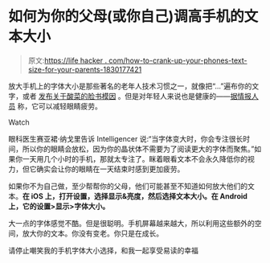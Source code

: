 # 如何为你的父母(或你自己)调高手机的文本大小

> 原文:[https://life hacker . com/how-to-crank-up-your-phones-text-size-for-your-parents-1830177421](https://lifehacker.com/how-to-crank-up-your-phones-text-size-for-your-parents-1830177421)

放大手机上的字体大小是那些著名的老年人技术习惯之一，就像把“...”遍布你的文字，或者 [发布关于酸菜的脸书模因](https://www.facebook.com/Housekeeping101com/photos/a.1496651150606635/2462271884044552/?type=3&theater) 。但是对年轻人来说也是健康的——[据情报人员](http://nymag.com/intelligencer/2018/11/increase-phone-font.html) 称，它可以减轻眼睛疲劳。

Watch

眼科医生赛亚裙·纳戈里告诉 Intelligencer 说:“当字体变大时，你会专注很长时间，所以你的眼睛会放松，因为你的晶状体不需要为了阅读更大的字体而聚焦。”如果你一天用几个小时的手机，那就太专注了。眯着眼看文本不会永久降低你的视力，但它确实会让你的眼睛在一天结束时感到更加疲劳。

如果你不为自己做，至少帮帮你的父母，他们可能甚至不知道如何放大他们的文本。**在 iOS 上，打开设置，选择显示&亮度，然后选择文本大小。在 Android 上，它的设置>显示>字体大小。**

大一点的字体感觉不酷。但是很聪明。手机屏幕越来越大，所以利用这些额外的空间，放大你的文本。你没有变老。你只是在成长。

请停止嘲笑我的手机字体大小选择，和我一起享受易读的幸福